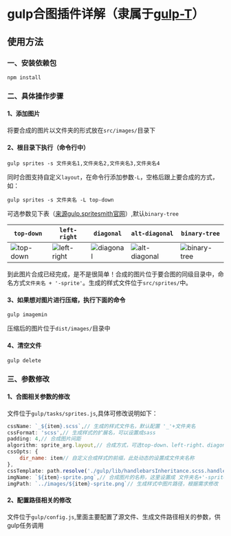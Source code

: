 # gulp合图插件详解（隶属于[gulp-T](https://github.com/121595113/gulp-T)）

## 使用方法

### 一、安装依赖包
```
npm install
```

### 二、具体操作步骤

#### 1、添加图片
将要合成的图片以文件夹的形式放在`src/images/`目录下

#### 2、根目录下执行（命令行中）
```
gulp sprites -s 文件夹名1,文件夹名2,文件夹名3,文件夹名4
```
同时合图支持自定义`layout`，在命令行添加参数`-L`，空格后跟上要合成的方式，如：
```
gulp sprites -s 文件夹名 -L top-down
```
可选参数见下表（[来源gulp.spritesmith官网](https://www.npmjs.com/package/gulp.spritesmith#algorithms)）,默认`binary-tree`

|         `top-down`        |          `left-right`         |         `diagonal`        |           `alt-diagonal`          |          `binary-tree`          |
|---------------------------|-------------------------------|---------------------------|-----------------------------------|---------------------------------|
| ![top-down][top-down-img] | ![left-right][left-right-img] | ![diagonal][diagonal-img] | ![alt-diagonal][alt-diagonal-img] | ![binary-tree][binary-tree-img] |

[top-down-img]: https://raw.githubusercontent.com/twolfson/layout/2.0.2/docs/top-down.png
[left-right-img]: https://raw.githubusercontent.com/twolfson/layout/2.0.2/docs/left-right.png
[diagonal-img]: https://raw.githubusercontent.com/twolfson/layout/2.0.2/docs/diagonal.png
[alt-diagonal-img]: https://raw.githubusercontent.com/twolfson/layout/2.0.2/docs/alt-diagonal.png
[binary-tree-img]: https://raw.githubusercontent.com/twolfson/layout/2.0.2/docs/binary-tree.png
到此图片合成已经完成，是不是很简单！合成的图片位于要合图的同级目录中，命名方式`文件夹名 + '-sprite'`。生成的样式文件位于`src/sprites/`中。

#### 3、如果想对图片进行压缩，执行下面的命令
```
gulp imagemin
```
压缩后的图片位于`dist/images/`目录中

#### 4、清空文件
```
gulp delete
```

### 三、参数修改

#### 1、合图相关参数的修改
文件位于`gulp/tasks/sprites.js`,具体可修改说明如下：
```javascript
cssName: `_${item}.scss`,// 生成的样式文件名，默认配置 '_'+文件夹名
cssFormat: 'scss',// 生成样式的扩展名，可以设置成sass
padding: 4,// 合成图片间距
algorithm: sprite_arg.layout,// 合成方式，可选top-down、left-right、diagonal、alt-diagonal、binary-tree。这里设置成读取命令行参数
cssOpts: {
    dir_name: item// 自定义合成样式的前缀，此处动态的设置成文件夹名称
},
cssTemplate: path.resolve('./gulp/lib/handlebarsInheritance.scss.handlebars'),// 合图所需的模板
imgName: `${item}-sprite.png`,// 合成图片的名称，这里设置成 文件夹名+'-sprite.png'
imgPath: `../images/${item}-sprite.png`// 生成样式中图片路径，根据需求修改
```
#### 2、配置路径相关的修改
文件位于`gulp/config.js`,里面主要配置了源文件、生成文件路径相关的参数，供gulp任务调用
